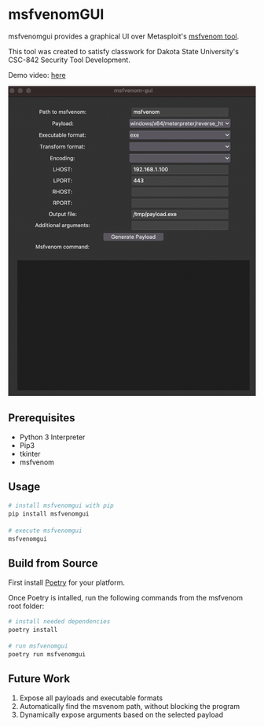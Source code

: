 # msfvenomGUI

msfvenomgui provides a graphical UI over Metasploit's [msfvenom tool](https://www.offsec.com/metasploit-unleashed/msfvenom/).

This tool was created to satisfy classwork for Dakota State University's CSC-842 Security Tool Development.

Demo video: [here]()

![image](media/msfvenomgui-screenshot.png)

## Prerequisites

- Python 3 Interpreter
- Pip3
- tkinter
- msfvenom

## Usage

```bash
# install msfvenomgui with pip
pip install msfvenomgui

# execute msfvenomgui
msfvenomgui
```

## Build from Source

First install [Poetry](https://python-poetry.org/docs/) for your platform.

Once Poetry is intalled, run the following commands from the msfvenom root folder:

```bash
# install needed dependencies
poetry install

# run msfvenomgui
poetry run msfvenomgui
```

## Future Work

1. Expose all payloads and executable formats
2. Automatically find the msvenom path, without blocking the program
3. Dynamically expose arguments based on the selected payload
